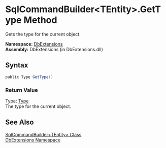 SqlCommandBuilder&lt;TEntity>.GetType Method
============================================
Gets the type for the current object.

**Namespace:** [DbExtensions][1]  
**Assembly:** DbExtensions (in DbExtensions.dll)

Syntax
------

```csharp
public Type GetType()
```

### Return Value
Type: [Type][2]  
The type for the current object.

See Also
--------
[SqlCommandBuilder&lt;TEntity> Class][3]  
[DbExtensions Namespace][1]  

[1]: ../README.md
[2]: http://msdn.microsoft.com/en-us/library/42892f65
[3]: README.md